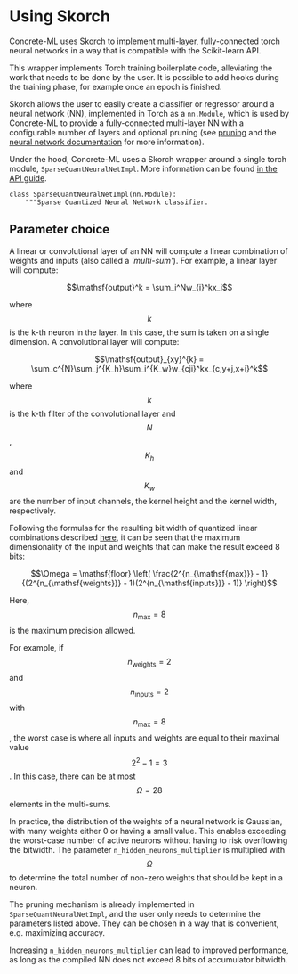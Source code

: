 # Using Skorch

Concrete-ML uses [Skorch](https://skorch.readthedocs.io/en/stable/) to implement multi-layer, fully-connected torch neural networks in a way that is compatible with the Scikit-learn API.

This wrapper implements Torch training boilerplate code, alleviating the work that needs to be done by the user. It is possible to add hooks during the training phase, for example once an epoch is finished.

Skorch allows the user to easily create a classifier or regressor around a neural network (NN), implemented in Torch as a `nn.Module`, which is used by Concrete-ML to provide a fully-connected multi-layer NN with a configurable number of layers and optional pruning (see [pruning](pruning.md) and the [neural network documentation](../built-in-models/neural-networks.md) for more information).

Under the hood, Concrete-ML uses a Skorch wrapper around a single torch module, `SparseQuantNeuralNetImpl`. More information can be found [in the API guide](../_apidoc/concrete.ml.sklearn.html#concrete.ml.sklearn.qnn.SparseQuantNeuralNetImpl).

```
class SparseQuantNeuralNetImpl(nn.Module):
    """Sparse Quantized Neural Network classifier.
```

## Parameter choice

A linear or convolutional layer of an NN will compute a linear combination of weights and inputs (also called a _'multi-sum'_). For example, a linear layer will compute:

$$\mathsf{output}^k = \sum_i^Nw_{i}^kx_i$$

where $$k$$ is the k-th neuron in the layer. In this case, the sum is taken on a single dimension. A convolutional layer will compute:

$$\mathsf{output}_{xy}^{k} = \sum_c^{N}\sum_j^{K_h}\sum_i^{K_w}w_{cji}^kx_{c,y+j,x+i}^k$$

where $$k$$ is the k-th filter of the convolutional layer and $$N$$, $$K_h$$ and $$K_w$$ are the number of input channels, the kernel height and the kernel width, respectively.

Following the formulas for the resulting bit width of quantized linear combinations described [here](../getting-started/concepts.md#model-accuracy-considerations-under-fhe-constraints),  it can be seen that the maximum dimensionality of the input and weights that can make the result exceed 8 bits:

$$\Omega = \mathsf{floor} \left( \frac{2^{n_{\mathsf{max}}} - 1}{(2^{n_{\mathsf{weights}}} - 1)(2^{n_{\mathsf{inputs}}} - 1)} \right)$$

Here, $$n_{\mathsf{max}} = 8$$ is the maximum precision allowed.

For example, if $$n_{\mathsf{weights}} = 2$$ and $$n_{\mathsf{inputs}} = 2$$ with $$n_{\mathsf{max}} = 8$$, the worst case is where all inputs and weights are equal to their maximal value $$2^2-1=3$$. In this case, there can be at most $$\Omega = 28$$ elements in the multi-sums.

In practice, the distribution of the weights of a neural network is Gaussian, with many weights either 0 or having a small value. This enables exceeding the worst-case number of active neurons without having to risk overflowing the bitwidth. The parameter `n_hidden_neurons_multiplier` is multiplied with $$\Omega$$ to determine the total number of non-zero weights that should be kept in a neuron.

The pruning mechanism is already implemented in `SparseQuantNeuralNetImpl`, and the user only needs to determine the parameters listed above. They can be chosen in a way that is convenient, e.g. maximizing accuracy.

Increasing `n_hidden_neurons_multiplier` can lead to improved performance, as long as the compiled NN does not exceed 8 bits of accumulator bitwidth.
